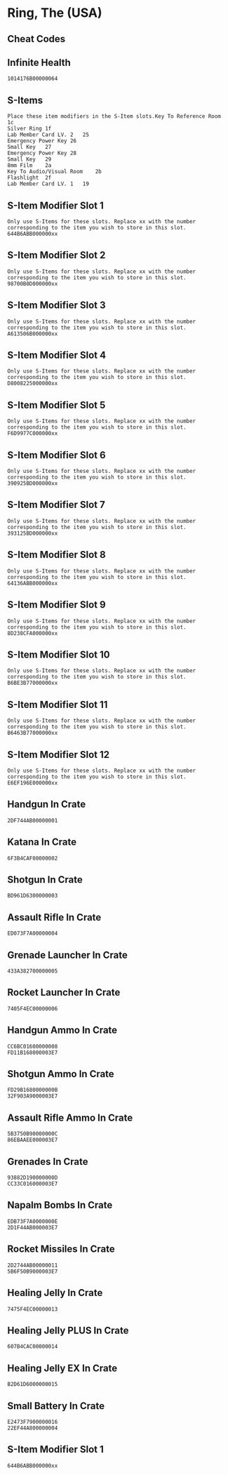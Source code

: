 # Ring, The (USA)

## Cheat Codes

## Infinite Health

```
1014176B00000064

```

## S-Items

```
Place these item modifiers in the S-Item slots.Key To Reference Room	1c
Silver Ring	1f
Lab Member Card LV. 2	25
Emergency Power Key	26
Small Key	27
Emergency Power Key	28
Small Key	29
8mm Film	2a
Key To Audio/Visual Room	2b
Flashlight	2f
Lab Member Card LV. 1	19

```

## S-Item Modifier Slot 1

```
Only use S-Items for these slots. Replace xx with the number corresponding to the item you wish to store in this slot.
644B6ABB000000xx

```

## S-Item Modifier Slot 2

```
Only use S-Items for these slots. Replace xx with the number corresponding to the item you wish to store in this slot.
98700B0D000000xx

```

## S-Item Modifier Slot 3

```
Only use S-Items for these slots. Replace xx with the number corresponding to the item you wish to store in this slot.
A613506B000000xx

```

## S-Item Modifier Slot 4

```
Only use S-Items for these slots. Replace xx with the number corresponding to the item you wish to store in this slot.
D8008225000000xx

```

## S-Item Modifier Slot 5

```
Only use S-Items for these slots. Replace xx with the number corresponding to the item you wish to store in this slot.
F6D9977C000000xx

```

## S-Item Modifier Slot 6

```
Only use S-Items for these slots. Replace xx with the number corresponding to the item you wish to store in this slot.
390925BD000000xx

```

## S-Item Modifier Slot 7

```
Only use S-Items for these slots. Replace xx with the number corresponding to the item you wish to store in this slot.
393125BD000000xx

```

## S-Item Modifier Slot 8

```
Only use S-Items for these slots. Replace xx with the number corresponding to the item you wish to store in this slot.
64136ABB000000xx

```

## S-Item Modifier Slot 9

```
Only use S-Items for these slots. Replace xx with the number corresponding to the item you wish to store in this slot.
8D238CFA000000xx

```

## S-Item Modifier Slot 10

```
Only use S-Items for these slots. Replace xx with the number corresponding to the item you wish to store in this slot.
B6BE3B77000000xx

```

## S-Item Modifier Slot 11

```
Only use S-Items for these slots. Replace xx with the number corresponding to the item you wish to store in this slot.
B6463B77000000xx

```

## S-Item Modifier Slot 12

```
Only use S-Items for these slots. Replace xx with the number corresponding to the item you wish to store in this slot.
E6EF196E000000xx

```

## Handgun In Crate

```
2DF744AB00000001

```

## Katana In Crate

```
6F3B4CAF00000002

```

## Shotgun In Crate

```
BD961D6300000003

```

## Assault Rifle In Crate

```
ED073F7A00000004

```

## Grenade Launcher In Crate

```
433A382700000005

```

## Rocket Launcher In Crate

```
7405F4EC00000006

```

## Handgun Ammo In Crate

```
CC6BC01600000008
FD11B168000003E7

```

## Shotgun Ammo In Crate

```
FD29B1680000000B
32F903A9000003E7

```

## Assault Rifle Ammo In Crate

```
5B3750B90000000C
86EBAAEE000003E7

```

## Grenades In Crate

```
93882D190000000D
CC33C016000003E7

```

## Napalm Bombs In Crate

```
EDB73F7A0000000E
2D1F44AB000003E7

```

## Rocket Missiles In Crate

```
2D2744AB00000011
5B6F50B9000003E7

```

## Healing Jelly In Crate

```
7475F4EC00000013

```

## Healing Jelly PLUS In Crate

```
607B4CAC00000014

```

## Healing Jelly EX In Crate

```
B2D61D6000000015

```

## Small Battery In Crate

```
E2473F7900000016
22EF44A800000004

```

## S-Item Modifier Slot 1

```
644B6ABB000000xx

```

